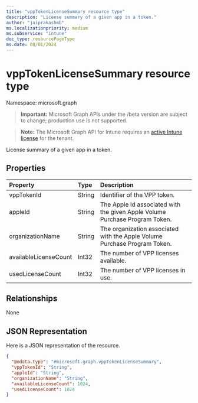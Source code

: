 ```yaml
---
title: "vppTokenLicenseSummary resource type"
description: "License summary of a given app in a token."
author: "jaiprakashmb"
ms.localizationpriority: medium
ms.subservice: "intune"
doc_type: resourcePageType
ms.date: 08/01/2024
---
```


# vppTokenLicenseSummary resource type

Namespace: microsoft.graph

> **Important:** Microsoft Graph APIs under the /beta version are subject to change; production use is not supported.

> **Note:** The Microsoft Graph API for Intune requires an [active Intune license](https://go.microsoft.com/fwlink/?linkid=839381) for the tenant.

License summary of a given app in a token.

## Properties
|Property|Type|Description|
|:---|:---|:---|
|vppTokenId|String|Identifier of the VPP token.|
|appleId|String|The Apple Id associated with the given Apple Volume Purchase Program Token.|
|organizationName|String|The organization associated with the Apple Volume Purchase Program Token.|
|availableLicenseCount|Int32|The number of VPP licenses available.|
|usedLicenseCount|Int32|The number of VPP licenses in use.|

## Relationships
None

## JSON Representation
Here is a JSON representation of the resource.
<!-- {
  "blockType": "resource",
  "@odata.type": "microsoft.graph.vppTokenLicenseSummary"
}
-->
``` json
{
  "@odata.type": "#microsoft.graph.vppTokenLicenseSummary",
  "vppTokenId": "String",
  "appleId": "String",
  "organizationName": "String",
  "availableLicenseCount": 1024,
  "usedLicenseCount": 1024
}
```
